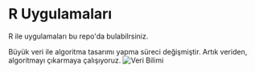 # R Uygulamaları
R ile uygulamaları bu repo'da bulabilrsiniz.



Büyük veri ile algoritma tasarımı yapma süreci değişmiştir. Artık veriden, algoritmayı çıkarmaya çalışıyoruz.
![Veri Bilimi](https://www.draw.io/?lightbox=1&highlight=0000ff&edit=_blank&layers=1&nav=1#R7VlBk5owFP41HNshBBCPSrfbS2c6s4e2xwgRMwZiQ1y1v74JJEgI291x1e6s9aDkS%2FISvu%2B9xwt6MC339xxtVl9ZjqkX%2BPneg5%2B8IJhGvvxWwKEFomTaAgUneQuBI%2FBAfmMN6nnFluS4tgYKxqggGxvMWFXhTFgY4pzt7GFLRu1VN6jADvCQIeqi30kuVi2aBPER%2F4JJsTIrg1jf3wJl64KzbaXX8wK4bD5td4mMLX2j9QrlbNeD4J0HU86YaK%2FKfYqpotbQ1s77%2FERvt2%2BOK%2FGSCUE74RHRLTY7jqmcOl8yaUFuUBw0KfGvLTMdH%2BpGspkcAKLN%2Ftgprwr921hZGGBGC8aJKJHpkXtaDEdLrF3WwIG1g6AhFqutA9m9WxGBHzYoU7076YcSW4mS6u4loTRllPFmLswRTpaZxGvB2Rr3euIswYtlt16fPM3nI%2BYC73uQJvMesxILfpBDdC8MtbDa8QMTCbujGwEj%2FqrnQrHGkPbcojN9VE9eaAHHxYQjYg4YxFU%2BU%2FEhWxlFdU0ymzR55%2FzwQzZ80%2FipGh%2BjjjgTD8HfCBOIF1hYLoZzK%2BRcBnsMRSMEGYxjigR5tAN1jDW9wjdGGkc2AvkDgZIB8TXb8gzrWf3IGRqa2oYgHBhqOXAMSfrRoTdsowbUjswdMS9SPnSUvyc8J4780ouFLbgTDX7zceNHpzE4R5QUlfIfKTqWnXMVHUTmzpnuKEmeqwVHA%2FQMMRZEsS3hxI2xcMSDgjOE2MQNsRR6ycRLQ28O1qL9fZ%2B8R35g8x5PrsZ78mZS2xvJY2EMB0EwPS2PRf4zhq6Zx6aOzHMVX%2FP00P6sW4eVic1XwDSuMlyflOa6h%2F5TZcLrwm0jNynvG3OFk6rQ22CqJRTTkfLCrvpTjYyVymWbcYVyYH19hsgFU2Br7I9UJZMLha6p6S9fY%2BpjyL%2BpL5dJhrPR%2BnKRRGEj9xmUhGFkKRmOKXmp%2BhKAESVvOgtDfyAHiE7Lwo6uQ0PXzMLAPRW%2B53IytpNjaDS9QlkD3ML9xiMqjBNbjeDkuuYZQ1eNqOjlhU3NKi4XP%2Fkg0T1unnpAva%2FKxj4LwrH3LRerbGI3em%2FmNOikTXi9UzgYOYbfdtp0ChGYnKkQGRq6atp0z4P%2FX0%2B%2F6hUOsF9aXvL4IJvH%2FzFa8Y%2F%2FFcG7Pw%3D%3D)



